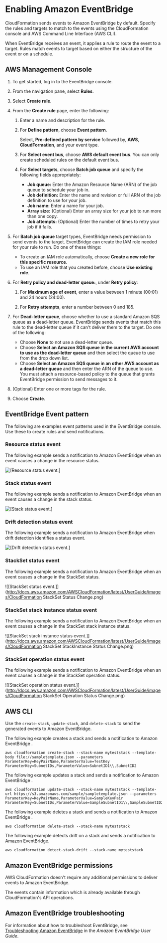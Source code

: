 # Enabling Amazon EventBridge<a name="eventbridge-enable-event-notifications"></a>

CloudFormation sends events to Amazon EventBridge by default\. Specify the rules and targets to match to the events using the CloudFormation console and AWS Command Line Interface \(AWS CLI\)\.

When EventBridge receives an event, it applies a rule to route the event to a target\. Rules match events to target based on either the structure of the event or on a schedule\.

## AWS Management Console<a name="eventbridge-console"></a>

1. To get started, log in to the EventBridge console\.

1. From the navigation pane, select **Rules**\.

1. Select **Create rule**\.

1. From the **Create rule** page, enter the following:

   1. Enter a name and description for the rule\.

   1. For **Define pattern**, choose **Event pattern**\.

      Select, **Pre\-defined pattern by service** followed by, **AWS**, **CloudFormation**, and your event type\.

   1. For **Select event bus**, choose **AWS default event bus**\. You can only create scheduled rules on the default event bus\.

   1. For **Select targets**, choose **Batch job queue** and specify the following fields appropriately:
      + **Job queue:** Enter the Amazon Resource Name \(ARN\) of the job queue to schedule your job in\.
      + **Job definition:** Enter the name and revision or full ARN of the job definition to use for your job\.
      + **Job name:** Enter a name for your job\.
      + **Array size:** \(Optional\) Enter an array size for your job to run more than one copy\.
      + **Job attempts:** \(Optional\) Enter the number of times to retry your job if it fails\.

1. For **Batch job queue** target types, EventBridge needs permission to send events to the target\. EventBridge can create the IAM role needed for your rule to run\. Do one of these things:
   + To create an IAM role automatically, choose **Create a new role for this specific resource**\.
   + To use an IAM role that you created before, choose **Use existing role**\.

1. For **Retry policy and dead\-letter queue:**, under **Retry policy**:

   1. For **Maximum age of event**, enter a value between 1 minute \(00:01\) and 24 hours \(24:00\)\.

   1. For **Retry attempts**, enter a number between 0 and 185\.

1. For **Dead\-letter queue**, choose whether to use a standard Amazon SQS queue as a dead\-letter queue\. EventBridge sends events that match this rule to the dead\-letter queue if it can't deliver them to the target\. Do one of the following:
   + Choose **None** to not use a dead\-letter queue\.
   + Choose **Select an Amazon SQS queue in the current AWS account to use as the dead\-letter queue** and then select the queue to use from the drop down list\.
   + Choose **Select an Amazon SQS queue in an other AWS account as a dead\-letter queue** and then enter the ARN of the queue to use\. You must attach a resource\-based policy to the queue that grants EventBridge permission to send messages to it\.

1. \(Optional\) Enter one or more tags for the rule\.

1. Choose **Create**\.

## EventBridge Event pattern<a name="console-event-pattern"></a>

The following are examples event patterns used in the EventBridge console\. Use these to create rules and send notifications\.

### Resource status event<a name="resource-status-event-event-pattern"></a>

The following example sends a notification to Amazon EventBridge when an event causes a change in the resource status\.

![\[Resource status event.\]](http://docs.aws.amazon.com/AWSCloudFormation/latest/UserGuide/images/event-bridge-resource-status-change.png)

### Stack status event<a name="stack-status-event-event-pattern"></a>

The following example sends a notification to Amazon EventBridge when an event causes a change in the stack status\.

![\[Stack status event.\]](http://docs.aws.amazon.com/AWSCloudFormation/latest/UserGuide/images/event-bridge-stack-status-change.png)

### Drift detection status event<a name="drift-detection-status-event-pattern"></a>

The following example sends a notification to Amazon EventBridge when drift detection identifies a status event\.

![\[Drift detection status event.\]](http://docs.aws.amazon.com/AWSCloudFormation/latest/UserGuide/images/event-bridge-drift-detection-status.png)

### StackSet status event<a name="stackset-status-event-pattern"></a>

The following example sends a notification to Amazon EventBridge when an event causes a change in the StackSet status\.

![\[StackSet status event.\]](http://docs.aws.amazon.com/AWSCloudFormation/latest/UserGuide/images/CloudFormation StackSet Status Change.png)

### StackSet stack instance status event<a name="stackset-stack-instance-status-event-pattern"></a>

The following example sends a notification to Amazon EventBridge when an event causes a change in the StackSet stack instance status\.

![\[StackSet stack instance status event.\]](http://docs.aws.amazon.com/AWSCloudFormation/latest/UserGuide/images/CloudFormation StackSet StackInstance Status Change.png)

### StackSet operation status event<a name="stackset-operation-status-event-pattern"></a>

The following example sends a notification to Amazon EventBridge when an event causes a change in the StackSet operation status\.

![\[StackSet operation status event.\]](http://docs.aws.amazon.com/AWSCloudFormation/latest/UserGuide/images/CloudFormation StackSet Operation Status Change.png)

## AWS CLI<a name="eventbridge-cli"></a>

Use the `create-stack`, `update-stack`, and `delete-stack` to send the generated events to Amazon EventBridge\.

The following example creates a stack and sends a notification to Amazon EventBridge \.

```
aws cloudformation create-stack --stack-name myteststack --template-body file://sampletemplate.json --parameters ParameterKey=KeyPairName,ParameterValue=TestKey ParameterKey=SubnetIDs,ParameterValue=SubnetID1\\,SubnetID2
```

The following example updates a stack and sends a notification to Amazon EventBridge \.

```
aws cloudformation update-stack --stack-name myteststack --template-url https://s3.amazonaws.com/sample/sampletemplate.json --parameters ParameterKey=KeyPairName,ParameterValue=SampleKeyPair ParameterKey=SubnetIDs,ParameterValue=SampleSubnetID1\\,SampleSubnetID2
```

The following example deletes a stack and sends a notification to Amazon EventBridge \.

```
aws cloudformation delete-stack --stack-name myteststack
```

The following example detects drift on a stack and sends a notification to Amazon EventBridge\.

```
aws cloudformation detect-stack-drift --stack-name myteststack
```

## Amazon EventBridge permissions<a name="eventbridge-permissions"></a>

AWS CloudFormation doesn't require any additional permissions to deliver events to Amazon EventBridge\.

The events contain information which is already available through CloudFormation's API operations\.

## Amazon EventBridge troubleshooting<a name="eventbridge-troubleshooting"></a>

For information about how to troubleshoot EventBridge, see [Troubleshooting Amazon EventBridge](https://docs.aws.amazon.com/eventbridge/latest/userguide/eb-troubleshooting.html) in the *Amazon EventBridge User Guide*\.